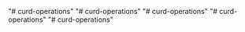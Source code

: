 "# curd-operations" 
"# curd-operations" 
"# curd-operations" 
"# curd-operations" 
"# curd-operations" 
